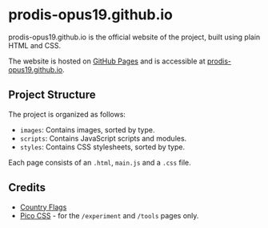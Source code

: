 # prodis-opus19.github.io

prodis-opus19.github.io is the official website of the project, built using plain HTML and CSS.

The website is hosted on [GitHub Pages](https://pages.github.com/) and is accessible at [prodis-opus19.github.io](https://prodis-opus19.github.io/).


## Project Structure

The project is organized as follows:

- `images`: Contains images, sorted by type.
- `scripts`: Contains JavaScript scripts and modules.
- `styles`: Contains CSS stylesheets, sorted by type.

Each page consists of an `.html`, `main.js` and a `.css` file.


## Credits

- [Country Flags](https://github.com/hampusborgos/country-flags/)
- [Pico CSS](https://picocss.com/) - for the `/experiment` and `/tools` pages only.

